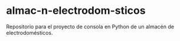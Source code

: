 # almac-n-electrodom-sticos
Repositorio para el proyecto de consola en Python de un almacén de electrodomésticos.
